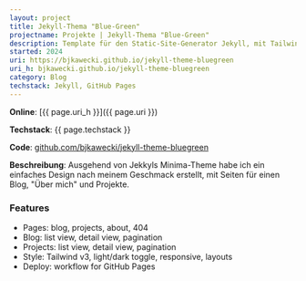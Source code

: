 ```yaml
---
layout: project
title: Jekyll-Thema "Blue-Green"
projectname: Projekte | Jekyll-Thema "Blue-Green"
description: Template für den Static-Site-Generator Jekyll, mit Tailwind und Hell-/Dunkelmodus.
started: 2024
uri: https://bjkawecki.github.io/jekyll-theme-bluegreen
uri_h: bjkawecki.github.io/jekyll-theme-bluegreen
category: Blog
techstack: Jekyll, GitHub Pages
---
```


**Online**: [{{ page.uri_h }}]({{ page.uri }})

**Techstack**: {{ page.techstack }}

**Code**: [github.com/bjkawecki/jekyll-theme-bluegreen](https://github.com/bjkawecki/jekyll-theme-bluegreen)

**Beschreibung**: Ausgehend von Jekkyls Minima-Theme habe ich ein einfaches Design nach meinem Geschmack erstellt, mit Seiten für einen Blog, "Über mich" und Projekte.

### Features

- Pages: blog, projects, about, 404
- Blog: list view, detail view, pagination
- Projects: list view, detail view, pagination
- Style: Tailwind v3, light/dark toggle, responsive, layouts
- Deploy: workflow for GitHub Pages
